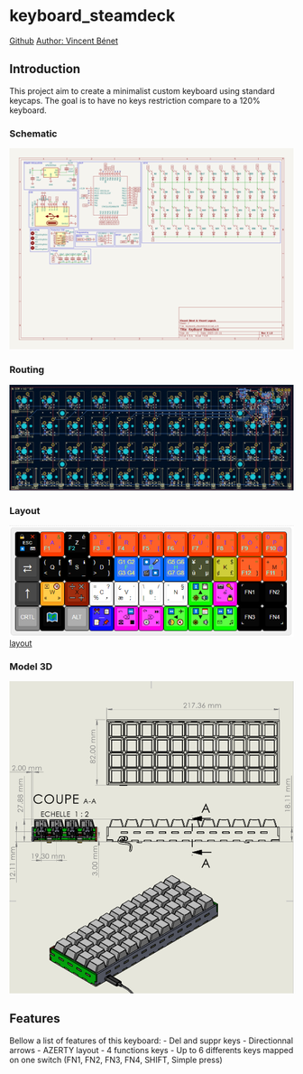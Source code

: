 # keyboard_steamdeck

[Github](https://github.com/vincentBenet/keyboard_steamdeck)
[Author: Vincent Bénet](https://github.com/vincentBenet)

## Introduction

This project aim to create a minimalist custom keyboard using standard keycaps.
The goal is to have no keys restriction compare to a 120% keyboard.

### Schematic
![schematic](schematic.png)

### Routing
![routing](routing.png)

### Layout
![layout](layout.png)
[layout](http://www.keyboard-layout-editor.com/##@@_c=%23000000&t=%23ffffff&f:2%3B&=%F0%9F%94%8F%0A%E2%8F%8F%EF%B8%8F%0A%E2%9D%8C%0A%E2%8C%A8%0A%0A%0A%0A%0A%0AESC&_c=%23ff3b00&t=%234000ff%0A%2300ffde%0A%23337000&f:3%3B&=1%0AF1%0A%2F&%0A%C2%B2%0A%0A%0A%0A%0A%0AA&_c=%23000000&t=%23ffffff%0A%2300ffde%3B&=2%0AF2%0A%C3%A9%0A~%0A%0A%0A%0A%0A%0AZ&_c=%23ff3b00&t=%234000ff%0A%2300ffde%0A%23337000%3B&=3%0AF3%0A%22%0A%23%0A%0A%0A%0A%0A%0AE&=4%0AF4%0A'%0A%7B%0A%0A%0A%0A%0A%0AR&=5%0AF5%0A(%0A%5B%0A%0A%0A%0A%0A%0AT&=6%0AF6%0A-%0A%7C%0A%0A%0A%0A%0A%0AY&=7%0AF7%0A%C3%A8%0A%60%0A%0A%0A%0A%0A%0AU&=8%0AF8%0A%2F_%0A%5C%0A%0A%0A%0A%0A%0A%E2%85%A0&=9%0AF9%0A%C3%A7%0A%5E%0A%0A%0A%0A%0A%0AO&=0%0AF10%0A%C3%A0%0A%2F@%0A%0A%0A%0A%0A%0AP%3B&@_c=%233d3d3d&t=%23ffffff&a:7&f:9%3B&=%E2%87%84&_c=%23000000&a:4&f:3%3B&=(%0A%3C%0A%5B%0A%7B%0A%0A%0A%0A%0A%0AQ&=%C2%B6%0A-%0A%E2%84%B9%EF%B8%8F%0A%2F_%0A%0A%0A%0A%0A%0AS&=)%0A%3E%0A%5D%0A%7D%0A%0A%0A%0A%0A%0AD&_c=%230068ff&t=%23fff300%0A%0A%0A%0A%0A%0A%0A%0A%0A%2300ff17%3B&=G1%0AG3%0AG2%0AG4%0A%0A%0A%0A%0A%0AF&_t=%23a32424%0A%0A%0A%23ff0000%0A%0A%0A%0A%0A%0A%2300ff17%3B&=%E2%8F%BA%0A%F0%9F%8E%AC%0A%F0%9F%8E%A4%0A%E2%8F%B9%0A%0A%0A%0A%0A%0AG&_t=%23fff300%0A%0A%0A%0A%0A%0A%0A%0A%0A%2300ff17%3B&=G5%0AG7%0AG6%0AG8%0A%0A%0A%0A%0A%0AH&_c=%233c4225&t=%23ffffff%3B&=%C2%A5%0A%C3%B9%0A%C2%A4%0A%C2%B5%0A%0A%0A%0A%0A%0AJ&_c=%23a7a800&t=%23000000%3B&=%E2%82%AC%0A%C2%A2%0A$%0A%C2%A3%0A%0A%0A%0A%0A%0AK&_c=%23ff3b00&t=%23000000%0A%2300ffde%0A%23337000%3B&=%C2%B0%0AF12%0A%2F=%0A%7D%0A%0A%0A%0A%0A%0AL&=+%0AF11%0A)%0A%5D%0A%0A%0A%0A%0A%0AM%3B&@_c=%233d3d3d&t=%23ffffff&a:7&f:9%3B&=%E2%86%91&_c=%23ffa31a&t=%23000000&a:4&f:3%3B&=%E2%8C%A7%0A%C2%AB%0A%F0%9F%94%9E%0A%C2%BB%0A%0A%0A%0A%0A%0AW&_c=%238c1b00%3B&=%E2%9E%97%0A%E2%9E%96%0A%E2%9C%96%EF%B8%8F%0A%E2%9E%95%0A%0A%0A%0A%0A%0AX&_c=%23ffffff%3B&=%2F=%0A%EF%BC%85%0A%3F%0A%EF%B9%90%0A%0A%0A%0A%0A%0AC&=%C2%BF%0A%C3%A6%0A%E2%80%A7%0A%EF%BC%9B%0A%0A%0A%0A%0A%0AV&=%5C%0A%7C%0A%2F%2F%0A%EF%BC%9A%0A%0A%0A%0A%0A%0AB&=%E2%80%9C%0A%E2%80%9E%0A%C2%A7%0A!%0A%0A%0A%0A%0A%0AN&_c=%230bff00%3B&=%E2%8F%AB%0A%F0%9F%94%86%0A%F0%9F%92%BE%0A%F0%9F%94%8A%0A%0A%0A%0A%0A%0A%E2%96%B2&_c=%23ff00e8%3B&=%F0%9F%93%B7%0A%E2%AC%91%0A%F0%9F%94%91%0A%F0%9F%94%92%0A%0A%0A%0A%0A%0A%E2%8F%8E&_c=%23000000&t=%23ffffff%3B&=%E2%8C%9C%0A%0A%0A%0A%0A%0A%0A%0A%0AFN1&=%0A%0A%E2%8C%9D%0A%0A%0A%0A%0A%0A%0AFN2%3B&@_c=%23878787&a:7%3B&=CRTL&_c=%23000000&f:9%3B&=%F0%9F%97%BA%EF%B8%8F&_c=%238e8e8e&f:3%3B&=ALT&_c=%23000bff&a:4%3B&=%E2%9C%82%EF%B8%8F%0A%F0%9F%93%9D%0A%F0%9F%93%8B%0A%F0%9F%93%8C%0A%0A%0A%0A%0A%0A%E2%80%95&_c=%23ff00e8&t=%23000000%3B&=%E2%A4%BA%0A%E2%98%8E%0A%E2%8F%AE%0A%E2%8F%B9%0A%0A%0A%0A%0A%0A%E2%8C%AB&=%E2%A4%BC%0A%E2%9A%99%EF%B8%8F%0A%E2%8F%AD%0A%E2%8F%AF%0A%0A%0A%0A%0A%0A%E2%8C%A6&_c=%230bff00%3B&=%E2%8F%AA%0A%F0%9F%8C%93%0A%E2%9C%88%0A%F0%9F%94%87%0A%0A%0A%0A%0A%0A%E2%97%84&=%E2%8F%AC%0A%F0%9F%94%85%0A%F0%9F%93%85%0A%F0%9F%94%89%0A%0A%0A%0A%0A%0A%E2%96%BC&=%E2%8F%A9%0A%E2%9C%89%0A%F0%9F%93%B6%0A%E2%99%AB%0A%0A%0A%0A%0A%0A%E2%96%BA&_c=%23000000&t=%23ffffff%3B&=%0A%E2%8C%9E%0A%0A%0A%0A%0A%0A%0A%0AFN3&=%0A%0A%0A%E2%8C%9F%0A%0A%0A%0A%0A%0AFN4)

### Model 3D
![model3d](model3d.png)

## Features

Bellow a list of features of this keyboard:
    - Del and suppr keys
    - Directionnal arrows
    - AZERTY layout
    - 4 functions keys
    - Up to 6 differents keys mapped on one switch (FN1, FN2, FN3, FN4, SHIFT, Simple press)